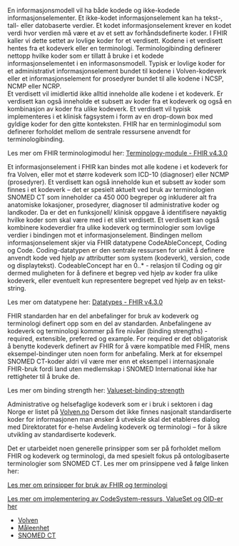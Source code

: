 En informasjonsmodell vil ha både kodede og ikke-kodede informasjonselementer. Et ikke-kodet informasjonselement kan ha tekst-, tall- eller datobaserte verdier. 
Et kodet informasjonselement krever en kodet verdi hvor verdien må være et av et sett av forhåndsdefinerte koder. I FHIR kaller vi dette settet av lovlige koder 
for et verdisett. Kodene i et verdisett hentes fra et kodeverk eller en terminologi. Terminologibinding definerer nettopp hvilke koder som er tillatt å bruke i et 
kodede informasjonselementet i en informasonsmodell. Typisk er lovlige koder for et administrativt informasjonselement bundet til kodene i Volven-kodeverk eller et 
informasjonselement for prosedyrer bundet til alle kodene i NCSP, NCMP eller NCRP.  
Et verdisett vil imidlertid ikke alltid inneholde alle kodene i et kodeverk. Er verdisett kan også inneholde et subsett av koder fra et kodeverk og også en 
kombinasjon av koder fra ulike kodeverk. Et verdisett vil typisk implementeres i et klinisk fagsystem i form av en drop-down box med gyldige koder for den 
gitte konteksten.
FHIR har en terminlogimodul som definerer forholdet mellom de sentrale ressursene anvendt for terminologibinding.

Les mer om FHIR terminologimodul her: [Terminology-module - FHIR v4.3.0](http://www.hl7.org/fhir/terminology-module.html)

Et informasjonselement i FHIR kan bindes mot alle kodene i et kodeverk for fra Volven, eller mot et større kodeverk som ICD-10 (diagnoser) eller NCMP (prosedyrer). Et verdisett kan også inneholde kun et subsett av koder som finnes i et kodeverk – det er spesielt aktuelt ved bruk av terminologien SNOMED CT som inneholder ca 450 000 begreper og inkluderer alt fra anatomiske lokasjoner, prosedyrer, diagnoser til administrative koder og landkoder. Da er det en funksjonell/ klinisk oppgave å identifisere nøyaktig hvilke koder som skal være med i et slikt verdisett.
Et verdisett kan også kombinere kodeverdier fra ulike kodeverk og terminologier som lovlige verdier i bindingen mot et informasjonselement. 
Bindingen mellom informasjonselement skjer via FHIR datatypene CodeAbleConcept, Coding og Code. Coding-datatypen er den sentrale ressursen for unikt å definere anvendt kode ved hjelp av attributter som system (kodeverk), version, code og displaytekst). CodeableConcept har en 0..* - relasjon til Coding og gir dermed muligheten for å definere et begrep ved hjelp av koder fra ulike kodeverk, eller eventuelt kun representere begrepet ved hjelp av en tekst-string.

Les mer om datatypene her:
[Datatypes - FHIR v4.3.0](http://www.hl7.org/fhir/datatypes.html) 


FHIR standarden har en del anbefalinger for bruk av kodeverk og terminologi definert opp som en del av standarden. Anbefalingene av kodeverk og terminologi kommer på fire nivåer (binding strengths)  - required, extensible, preferred og example. For required er det obligatorisk å benytte kodeverk definert av FHIR for å være kompatible med FHIR, mens eksempel-bindinger uten noen form for anbefaling. Merk at for eksempel SNOMED CT-koder aldri vil være mer enn et eksempel i internasjonale FHIR-bruk fordi land uten medlemskap i SNOMED International ikke har rettigheter til å bruke de.  


Les mer om binding strength her:
[Valueset-binding-strength](http://hl7.org/fhir/R4B/valueset-binding-strength.html)

Administrative og helsefaglige kodeverk som er i bruk i sektoren i dag Norge er listet på [Volven.no](www.volven.no)
Dersom det ikke finnes nasjonalt standardiserte koder for informasjonen man ønsker å utveksle skal det etableres dialog med Direktoratet for e-helse Avdeling kodeverk og terminologi – for å sikre utvikling av standardiserte kodeverk.

Det er utarbeidet noen generelle prinsipper som ser på forholdet mellom FHIR og kodeverk og terminologi, da med spesielt fokus på ontologibaserte terminologier som SNOMED CT. Les mer om prinsippene ved å følge linken her:

[Les mer om prinsipper for bruk av FHIR og terminologi](docs/prinsipper_kodeverk.md)


[Les mer om implementering av CodeSystem-ressurs, ValueSet og OID-er her](docs/codesystem.md)
  * [Volven](docs/codesystem.md#kodeverk-fra-volvenno)
  * [Måleenhet](docs/ucum.md)
  * [SNOMED CT](docs/snomed-ct.md)
